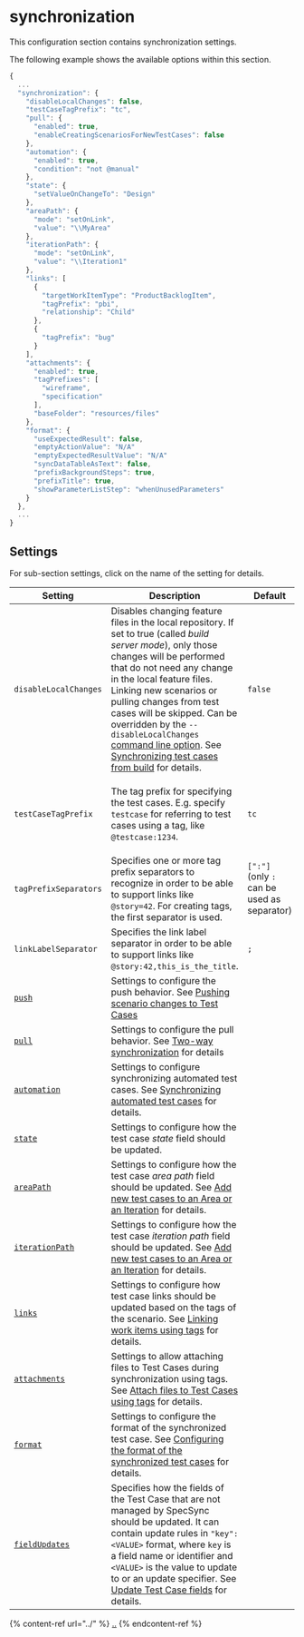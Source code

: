 # synchronization

This configuration section contains synchronization settings.

The following example shows the available options within this section.

```javascript
{
  ...
  "synchronization": {
    "disableLocalChanges": false,
    "testCaseTagPrefix": "tc",
    "pull": {
      "enabled": true,
      "enableCreatingScenariosForNewTestCases": false
    },
    "automation": {
      "enabled": true,
      "condition": "not @manual"
    },
    "state": {
      "setValueOnChangeTo": "Design"
    },
    "areaPath": {
      "mode": "setOnLink",
      "value": "\\MyArea"
    },
    "iterationPath": {
      "mode": "setOnLink",
      "value": "\\Iteration1"
    },
    "links": [
      {
        "targetWorkItemType": "ProductBacklogItem",
        "tagPrefix": "pbi",
        "relationship": "Child"
      },
      {
        "tagPrefix": "bug"
      }
    ],
    "attachments": {
      "enabled": true,
      "tagPrefixes": [
        "wireframe",
        "specification"
      ],
      "baseFolder": "resources/files"
    },
    "format": {
      "useExpectedResult": false,
      "emptyActionValue": "N/A"
      "emptyExpectedResultValue": "N/A"
      "syncDataTableAsText": false,
      "prefixBackgroundSteps": true,
      "prefixTitle": true,
      "showParameterListStep": "whenUnusedParameters"
    }
  },
  ...
}
```

## Settings

For sub-section settings, click on the name of the setting for details.

| Setting | Description | Default |
| ----------------------- | ----------------------- | ----------------------- |
| `disableLocalChanges` | Disables changing feature files in the local repository. If set to true (called _build server mode_), only those changes will be performed that do not need any change in the local feature files. Linking new scenarios or pulling changes from test cases will be skipped. Can be overridden by the `--disableLocalChanges` [command line option](../../command-line-reference/push-command.md). See [Synchronizing test cases from build](../../../important-concepts/synchronizing-test-cases-from-build.md) for details. | `false` |
| `testCaseTagPrefix` | <p></p><p>The tag prefix for specifying the test cases. E.g. specify <code>testcase</code> for referring to test cases using a tag, like <code>@testcase:1234</code>.</p> | `tc` |
| `tagPrefixSeparators` | Specifies one or more tag prefix separators to recognize in order to be able to support links like `@story=42`. For creating tags, the first separator is used. | `[":"]` (only `:` can be used as separator) |
| `linkLabelSeparator` | Specifies the link label separator in order to be able to support links like `@story:42,this_is_the_title`. | `;` |
| [`push`](configuration-synchronization-push.md) | Settings to configure the push behavior. See [Pushing scenario changes to Test Cases](../../../features/push-features/pushing-scenario-changes-to-test-cases.md) |  |
| [`pull`](configuration-synchronization-pull.md) | Settings to configure the pull behavior. See [Two-way synchronization](../../../features/pull-features/two-way-synchronization.md) for details |  |
| [`automation`](configuration-synchronization-automation.md) | Settings to configure synchronizing automated test cases. See [Synchronizing automated test cases](../../../important-concepts/synchronizing-automated-test-cases.md) for details. |  |
| [`state`](configuration-synchronization-state.md) | Settings to configure how the test case _state_ field should be updated. |  |
| [`areaPath`](configuration-synchronization-areapath.md) | Settings to configure how the test case _area path_ field should be updated. See [Add new test cases to an Area or an Iteration](../../../features/push-features/add-new-test-cases-to-an-area-or-an-iteration.md) for details. |  |
| [`iterationPath`](configuration-synchronization-iterationpath.md) | Settings to configure how the test case _iteration path_ field should be updated. See [Add new test cases to an Area or an Iteration](../../../features/push-features/add-new-test-cases-to-an-area-or-an-iteration.md) for details. |  |
| [`links`](configuration-synchronization-links.md) | Settings to configure how test case links should be updated based on the tags of the scenario. See [Linking work items using tags](../../../features/common-synchronization-features/linking-work-items-with-tags.md) for details. |  |
| [`attachments`](configuration-synchronization-attachments.md) | Settings to allow attaching files to Test Cases during synchronization using tags. See [Attach files to Test Cases using tags](../../../features/push-features/attach-files.md) for details. |  |
| [`format`](configuration-synchronization-format.md) | Settings to configure the format of the synchronized test case. See [Configuring the format of the synchronized test cases](../../../features/push-features/configuring-the-format-of-the-synchronized-test-cases.md) for details. |  |
| [`fieldUpdates`](configuration-synchronization-fieldupdates.md) | Specifies how the fields of the Test Case that are not managed by SpecSync should be updated. It can contain update rules in `"key": <VALUE>` format, where `key` is a field name or identifier and `<VALUE>` is the value to update to or an update specifier. See [Update Test Case fields](../../../features/push-features/update-test-case-fields.md) for details.|  |

{% content-ref url="../" %}
[..](../)
{% endcontent-ref %}
